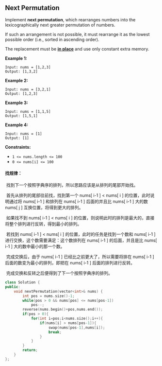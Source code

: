 ## Next Permutation

Implement **next permutation**, which rearranges numbers into the lexicographically next greater permutation of numbers.

If such an arrangement is not possible, it must rearrange it as the lowest possible order (i.e., sorted in ascending order).

The replacement must be **[in place](http://en.wikipedia.org/wiki/In-place_algorithm)** and use only constant extra memory.

**Example 1:**

```
Input: nums = [1,2,3]
Output: [1,3,2]
```

**Example 2:**

```
Input: nums = [3,2,1]
Output: [1,2,3]
```

**Example 3:**

```
Input: nums = [1,1,5]
Output: [1,5,1]
```

**Example 4:**

```
Input: nums = [1]
Output: [1]
```

**Constraints:**

- `1 <= nums.length <= 100`
- `0 <= nums[i] <= 100`

#### 找规律：

​		找到下一个按照字典序的排列，所以思路应该是从排列的尾部开始找。

​		首先从排列的尾部往前找，找到第一个 nums[ i-1 ] < nums[ i ] 的位置，此时说明通过将 nums[ i-1 ] 和排列在 nums[ i-1 ] 后面的并且比 nums[ i-1 ] 大的数 nums[ j ] 互换位置，将得到更大的排列。

​		如果找不到 nums[ i-1 ] < nums[ i ] 的位置，则说明此时的排列是最大的，直接将整个排列进行反转，得到最小的排列。

​		若找到 nums[ i-1 ] < nums[ i ] 的位置，此时的任务是找到一个数和 nums[ i-1 ] 进行交换，这个数需要满足：这个数排列在 nums[ i-1 ] 的后面，并且是比 nums[ i-1 ] 大的数中最小的那一个数。

​		完成交换后，由于 nums[ i-1 ] 已经比之前更大了，所以需要将排在 nums[ i-1 ] 后面的数变为最小的排列，即把在 nums[ i-1 ] 后面的排列进行反转。

​		完成交换和反转之后便得到了下一个按照字典序的排列。

```c++
class Solution {
public:
    void nextPermutation(vector<int>& nums) {
        int pos = nums.size()-1;
        while(pos > 0 && nums[pos] <= nums[pos-1])
            pos--;        
        reverse(nums.begin()+pos,nums.end());
        if(pos > 0){
            for(int i=pos;i<nums.size();i++){
                if(nums[i] > nums[pos-1]){
                    swap(nums[pos-1],nums[i]);
                    break;
                }
            }
        }
        return;
    }
};
```

